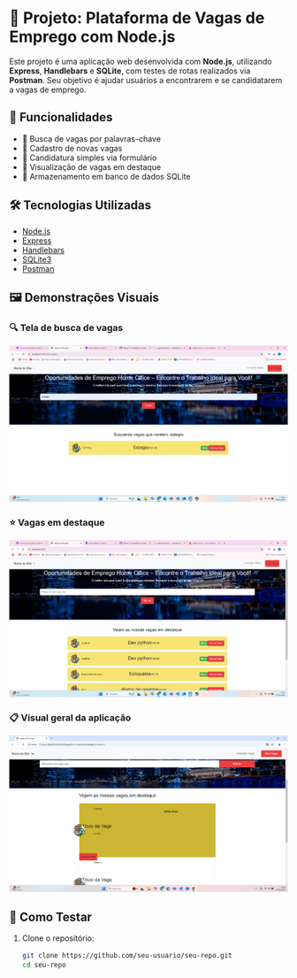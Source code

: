 # 💼 Projeto: Plataforma de Vagas de Emprego com Node.js

Este projeto é uma aplicação web desenvolvida com **Node.js**, utilizando **Express**, **Handlebars** e **SQLite**, com testes de rotas realizados via **Postman**. Seu objetivo é ajudar usuários a encontrarem e se candidatarem a vagas de emprego.

## 🚀 Funcionalidades

- 🔎 Busca de vagas por palavras-chave
- 📝 Cadastro de novas vagas
- 👤 Candidatura simples via formulário
- 📄 Visualização de vagas em destaque
- 💾 Armazenamento em banco de dados SQLite

## 🛠 Tecnologias Utilizadas

- [Node.js](https://nodejs.org/)
- [Express](https://expressjs.com/)
- [Handlebars](https://handlebarsjs.com/)
- [SQLite3](https://www.sqlite.org/index.html)
- [Postman](https://www.postman.com/)

## 🖼️ Demonstrações Visuais

### 🔍 Tela de busca de vagas
![Busca de Vagas](./buscaNode.png)

### ⭐ Vagas em destaque
![Vagas Destaque](./projetoNode1.png)

### 📋 Visual geral da aplicação
![Página Principal](./projetoNode.png)

## 🧪 Como Testar

1. Clone o repositório:
   ```bash
   git clone https://github.com/seu-usuario/seu-repo.git
   cd seu-repo
